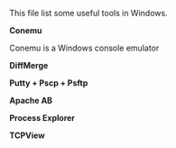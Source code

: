This file list some useful tools in Windows.

**Conemu**

Conemu is a Windows console emulator


**DiffMerge**


**Putty + Pscp + Psftp**

**Apache AB**

**Process Explorer**

**TCPView**

